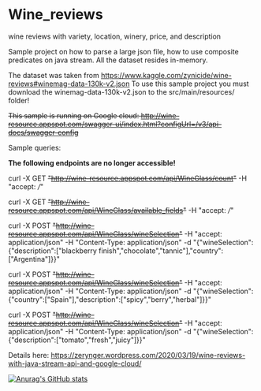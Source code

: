 # Wine_reviews
wine reviews with variety, location, winery, price, and description

Sample project on how to parse a large json file, 
how to use composite predicates on java stream.
All the dataset resides in-memory.

The dataset was taken from https://www.kaggle.com/zynicide/wine-reviews#winemag-data-130k-v2.json
To use this sample project you must download the winemag-data-130k-v2.json to the src/main/resources/ folder!

<s>This sample is running on Google cloud: http://wine-resource.appspot.com/swagger-ui/index.html?configUrl=/v3/api-docs/swagger-config </s>

Sample queries:

<b>The following endpoints are no longer accessible!</b>

curl -X GET ~~"http://wine-resource.appspot.com/api/WineGlass/count"~~ -H "accept: */*"

curl -X GET ~~"http://wine-resource.appspot.com/api/WineGlass/available_fields"~~ -H "accept: */*"

curl -X POST ~~"http://wine-resource.appspot.com/api/WineGlass/wineSelection"~~ -H "accept: application/json" -H "Content-Type: application/json" -d "{\"wineSelection\":{\"description\":[\"blackberry finish\",\"chocolate\",\"tannic\"],\"country\":[\"Argentina\"]}}"

curl -X POST ~~"http://wine-resource.appspot.com/api/WineGlass/wineSelection"~~ -H "accept: application/json" -H "Content-Type: application/json" -d "{\"wineSelection\":{\"country\":[\"Spain\"],\"description\":[\"spicy\",\"berry\",\"herbal\"]}}"

curl -X POST ~~"http://wine-resource.appspot.com/api/WineGlass/wineSelection"~~ -H "accept: application/json" -H "Content-Type: application/json" -d "{\"wineSelection\":{\"description\":[\"tomato\",\"fresh\",\"juicy\"]}}"

Details here: https://zerynger.wordpress.com/2020/03/19/wine-reviews-with-java-stream-api-and-google-cloud/


[![Anurag's GitHub stats](https://github-readme-stats.vercel.app/api?username=ITger&show_icons=true&theme=radical)](https://github.com/anuraghazra/github-readme-stats)
